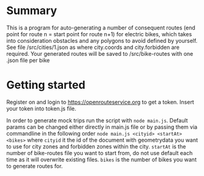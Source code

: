# Summary

This is a program for auto-generating a number of consequent routes (end point for route n = start point for route n+1) for electric bikes, which takes into consideration obstacles and any polygons to avoid defined by yourself. See file /src/cities/1.json as where city.coords and city.forbidden are required.
Your generated routes will be saved to /src/bike-routes with one .json file per bike

# Getting started

Register on and login to https://openrouteservice.org to get a token. Insert your token into token.js file.

In order to generate mock trips run the script with ```node main.js```.
Default params can be changed either directly in main.js file or by passing them via commandline in the following order ```node main.js <cityid> <startAt> <bikes>```
where ```cityid``` it the id of the document with geometrydata you want to use for city zones and forbidden zones within the city. ```startAt``` is the number of bike-routes file you want to start from, do not use default each time as it will overwrite existing files. ```bikes``` is the number of bikes you want to generate routes for. 

